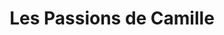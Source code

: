 ---
title: "Les Passions de Camille"
url: /aix-en-provence/les-passions-de-camille/
shop: cadeau
---